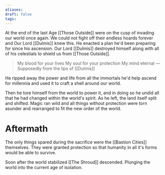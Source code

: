 ```yaml
---
aliases: 
draft: false
tags:
---
```


At the end of the last Age [[Those Outside]] were on the cusp of invading our world once again. We could not fight off their endless hoards forever and Our Lord [[Dulmis]] knew this. He enacted a plan he'd been preparing for since his ascension. Our Lord [[Dulmis]] destroyed himself along with all of his celestials to shield us from [[Those Outside]].
 
> My blood for your lives
> My soul for your protection
> My mind eternal
> — Supposedly from the lips of [[Dulmis]]
 
He ripped away the power and life from all the immortals he'd help ascend for millennia and used it to craft a shell around our world.

Then he tore himself from the world to power it, and in doing so he undid all that he had changed within the world's spirit. As he left, the land itself split and shifted. Magic ran wild and all things without protection were torn asunder and rearranged to fit the new order of the world.
# Aftermath

The only things spared during the sacrifice were the [[Bastion Cities]] themselves. They were granted protection so that humanity in all it's forms would be able to survive.

Soon after the world stabilized [[The Shroud]] descended. Plunging the world into the current age of isolation.